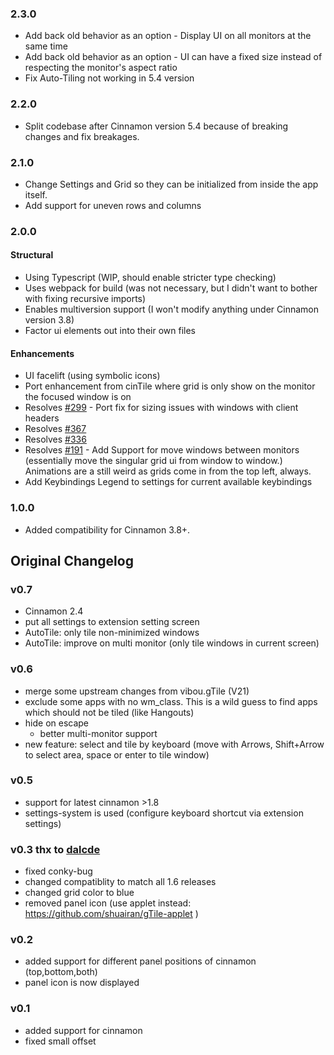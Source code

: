 ### 2.3.0

* Add back old behavior as an option - Display UI on all monitors at the same time
* Add back old behavior as an option - UI can have a fixed size instead of respecting the monitor's aspect ratio
* Fix Auto-Tiling not working in 5.4 version 

### 2.2.0

* Split codebase after Cinnamon version 5.4 because of breaking changes and fix breakages.

### 2.1.0

* Change Settings and Grid so they can be initialized from inside the app itself.
* Add support for uneven rows and columns

### 2.0.0

#### Structural

* Using Typescript (WIP, should enable stricter type checking)
* Uses webpack for build (was not necessary, but I didn't want to bother with fixing recursive imports)
* Enables multiversion support (I won't modify anything under Cinnamon version 3.8)
* Factor ui elements out into their own files

#### Enhancements

* UI facelift (using symbolic icons)
* Port enhancement from cinTile where grid is only show on the monitor the focused window is on
* Resolves [#299](https://github.com/linuxmint/cinnamon-spices-extensions/issues/299) - Port fix for sizing issues with windows with client headers
* Resolves [#367](https://github.com/linuxmint/cinnamon-spices-extensions/issues/367)
* Resolves [#336](https://github.com/linuxmint/cinnamon-spices-extensions/issues/336)
* Resolves [#191](https://github.com/linuxmint/cinnamon-spices-extensions/issues/191) - Add Support for move windows between monitors (essentially move the singular grid ui from window to window.) Animations are a still weird as grids come in from the top left, always.
* Add Keybindings Legend to settings for current available keybindings

### 1.0.0

  * Added compatibility for Cinnamon 3.8+.

## Original Changelog

### v0.7
  * Cinnamon 2.4
  * put all settings to extension setting screen
  * AutoTile: only tile non-minimized windows
  * AutoTile: improve on multi monitor (only tile windows in current screen)

### v0.6
  * merge some upstream changes from vibou.gTile (V21)
  * exclude some apps with no wm_class. This is a wild guess to find apps which should not be tiled (like Hangouts)
  * hide on escape
	* better multi-monitor support
  * new feature: select and tile by keyboard (move with Arrows, Shift+Arrow to select area, space or enter to tile window)

### v0.5
  * support for latest cinnamon >1.8
  * settings-system is used (configure keyboard shortcut via extension settings)

### v0.3 thx to [dalcde](https://github.com/dalcde)
  * fixed conky-bug
  * changed compatiblity to match all 1.6 releases
  * changed grid color to blue
  * removed panel icon (use applet instead: https://github.com/shuairan/gTile-applet )

### v0.2
  * added support for different panel positions of cinnamon (top,bottom,both)
  * panel icon is now displayed

### v0.1
  * added support for cinnamon
  * fixed small offset